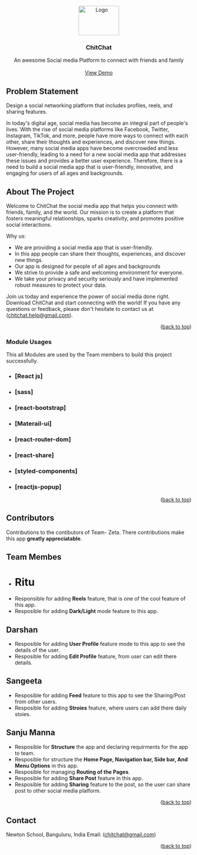 <!-- PROJECT LOGO -->
<br />
<div align="center">
  <a href="https://chitchat-app-v-0.netlify.app/">
    <img src="https://github.com/sanju2201/chitchat_app/blob/master/src/assets/images/chitchat/logo_t.png?raw=true" alt="Logo" width="110" height="80">
  </a>

  <h3 align="center" font-size="30px" margin-top="0px">ChitChat</h3>

  <p align="center">
    An awesome Social media Platform to connect with friends and family
    <br />
    <br />
    <a href="https://chitchat-app-v-0.netlify.app/">View Demo</a>
  </p>
</div>

<!-- ABOUT THE PROJECT -->

## Problem Statement

Design a social networking platform that includes profiles, reels, and sharing features.

In today's digital age, social media has become an integral part of people's lives. With the rise of social media platforms like Facebook, Twitter, Instagram, TikTok, and more, people have more ways to connect with each other, share their thoughts and experiences, and discover new things. However, many social media apps have become overcrowded and less user-friendly, leading to a need for a new social media app that addresses these issues and provides a better user experience. Therefore, there is a need to build a social media app that is user-friendly, innovative, and engaging for users of all ages and backgrounds.

## About The Project

Welcome to ChitChat the social media app that helps you connect with friends, family, and the world. Our mission is to create a platform that fosters meaningful relationships, sparks creativity, and promotes positive social interactions.

Why us:

- We are providing a social media app that is user-friendly.
- In this app people can share their thoughts, experiences, and discover new things.
- Our app is designed for people of all ages and backgrounds
- We strive to provide a safe and welcoming environment for everyone.
- We take your privacy and security seriously and have implemented robust measures to protect your data.

Join us today and experience the power of social media done right. Download ChitChat and start connecting with the world! If you have any questions or feedback, please don't hesitate to contact us at (chitchat.help@gmail.com).

<p align="right">(<a href="#readme-top">back to top</a>)</p>

### Module Usages

This all Modules are used by the Team members to build this project successfully.

- ### [React js]
- ### [sass]
- ### [react-bootstrap]
- ### [Materail-ui]
- ### [react-router-dom]
- ### [react-share]
- ### [styled-components]
- ### [reactjs-popup]

<p align="right">(<a href="#readme-top">back to top</a>)</p>

<!-- CONTRIBUTING -->

## Contributors

Contributions to the contibutors of Team- Zeta. There contributions make this app **greatly appreciatable**.

## Team Membes

- # Ritu
- Responsible for adding **Reels** feature, that is one of the cool feature of this app.
- Resposible for adding **Dark/Light** mode feature to this app.

## Darshan

- Resposible for adding **User Profile** feature mode to this app to see the details of the user.
- Resposible for adding **Edit Profile** feature, from user can edit there details.

## Sangeeta

- Resposible for adding **Feed** feature to this app to see the Sharing/Post from other users.
- Resposible for adding **Stroies** feature, where users can add there daily stoies.

## Sanju Manna

- Resposible for **Structure** the app and declaring requirments for the app to team.
- Resposible for structure the **Home Page, Navigation bar, Side bar, And Menu Options** in this app.
- Resposible for managing **Routing of the Pages**.
- Resposible for adding **Share Post** feature in this app.
- Resposible for adding **Sharing** feature to the post, so the user can share post to other social media platform.

<p align="right">(<a href="#readme-top">back to top</a>)</p>

<!-- CONTACT -->

## Contact

Newton School,
Banguluru, India
Email: (chitchat@gmail.com)

<p align="right">(<a href="#readme-top">back to top</a>)</p>
